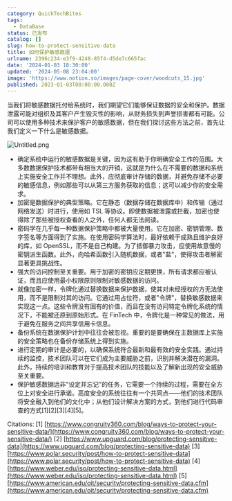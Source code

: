```yaml
---
category: QuickTechBites
tags:
  - DataBase
status: 已发布
catalog: []
slug: how-to-protect-sensitive-data
title: 如何保护敏感数据
urlname: 2396c234-e3f9-4248-85f4-d5de7c665fac
date: '2024-01-03 18:30:00'
updated: '2024-05-08 23:04:00'
image: 'https://www.notion.so/images/page-cover/woodcuts_15.jpg'
published: 2023-01-03T08:00:00.000Z
---
```


当我们将敏感数据托付给系统时，我们期望它们能够保证数据的安全和保护。数据泄露可能对组织及其客户产生毁灭性的影响，从财务损失到声誉损害都有可能。公司可以使用多种技术来保护客户的敏感数据，但在我们探讨这些方法之前，首先让我们定义一下什么是敏感数据。


![Untitled.png](https://prod-files-secure.s3.us-west-2.amazonaws.com/5d24fe63-e567-4804-86f9-9fdc62e13082/aa7e6578-50d6-4f37-a4e4-28071bd0fba3/Untitled.png?X-Amz-Algorithm=AWS4-HMAC-SHA256&X-Amz-Content-Sha256=UNSIGNED-PAYLOAD&X-Amz-Credential=ASIAZI2LB466Z4W55HGK%2F20250413%2Fus-west-2%2Fs3%2Faws4_request&X-Amz-Date=20250413T213329Z&X-Amz-Expires=3600&X-Amz-Security-Token=IQoJb3JpZ2luX2VjEHwaCXVzLXdlc3QtMiJHMEUCID1FbB%2FGbVCfFhkooQ%2F3hcvyPgoTfVmKv0Tolt1ZmKRoAiEAke%2FF0geWU3RB7MtdIXrgRbHvaPLo%2FyValjUS5llXFQcqiAQI9f%2F%2F%2F%2F%2F%2F%2F%2F%2F%2FARAAGgw2Mzc0MjMxODM4MDUiDNiBmh%2Bt37YWga32ByrcA3dpTxc5zOT9fO3ccXUfg2N9E%2FHr6FnIWqBhWr5WfTk6yXsrl6qFCsIkvQoSQkTEcZBl4A86viyDJd1vVRBjf3w9W5gJS3TBAKQB70qTemynscFw7drYPysdnIoOMqB8f5Dq8rQxzxcyCkVB3EF0%2BvYT%2FJEElIJ90pvau482O%2FiP%2FMdbFoD8SdTpeZXpOVbOFhVFLTogexvtgUdn9snAvrMMHJTq%2BEPt34U%2BkGfZM6%2FmlRceDKYzqqdjOKWxwbdHRyD15BuOf9hZxLAHcBjq195fye5UWRl2asnTjfY4F6aLbc4erDCKCZrKcxCpGaRAUOJ096tc9MkS7ASU%2FmGUPEUyLNP3UHjMP37rSaBrbu5eBkPE3YplZXFQmdv7jRWAHJLkzu6YeQmQMuBYBccZbTZduN6wtB%2BO7o7Mu15LpHsxnpxTHRnYoPgk1xJE3HYbRkXI1PhcTBHe%2BDTfUf0cCCR9B7%2FhY1ReDxFAGyXiEOmafrHkbGYV3J7Wbb3kXfZLTIsIz9hEdOVoFoMItqtiSnuux56pDPpC4ihMuFvLc%2FSU2EMUDHzZEEKT0L60boZlQwqfjdXnFGEL%2FfACRDAGGVHSprCW5qaP6aMWmgEgWhtETKhx%2BXsvHDY%2BXhcYMN2t8L8GOqUBYLOdMRlFadHQKig9gU2U2r2nPbi6qfn0VOrkinQc%2BUou3Ea2wRpF31Sc6fAhHb6IZFmaAe%2BMkvTH1UdZhSJyVpjd1yMvkhQnRI7j21iZ%2FlnZxpnPpChLG6akvzzQv1diyKjFGVWR9dExhpqSkhltmsy7EnJhn8aGucuIyNSMs%2B1wLsKVRLAFc3ZpY8tfbJgyJkRlpVqDsm4%2FqDcZtWxk8c1J%2Fng0&X-Amz-Signature=22ffffccfda102f11d4265af6ef94f70e93345bc5c5bfad61f1d62cef03c4805&X-Amz-SignedHeaders=host&x-id=GetObject)

- 确定系统中运行的敏感数据是关键，因为这有助于你明确安全工作的范围。大多数数据保护技术都带有相当大的开销，这就是为什么在不需要的数据和系统上实施安全工作并不理想。此外，应彻底审计存储的数据，并避免存储不必要的敏感信息，例如那些可以从第三方服务获取的信息；这可以减少你的安全需求。
- 加密是数据保护的典型策略。它在静态（数据存储在数据库中）和传输（通过网络发送）时进行，使用如 TSL 等协议。即使数据被泄露或拦截，加密也使得除了那些被授权查看的人之外，任何人都无法阅读。
- 密码学在几乎每一种数据保护策略中都被大量使用。它在加密、密钥管理、数字签名等方面得到了实施。在使用密码学算法时，最好依赖于成熟且维护良好的库，如 OpenSSL，而不是自己构建。为了抵御暴力攻击，应使用故意慢的密钥派生函数。此外，向哈希函数引入随机数据，或者"盐"，使得攻击者解密显著更具挑战性。
- 强大的访问控制至关重要。用于加密的密钥应定期更换，所有请求都应被认证，而且应使用最小权限原则限制对敏感数据的访问。
- 就像加密一样，令牌化通过替换数据来保护数据，使其对未经授权的方无法使用，而不是限制对其的访问。它通过用占位符，或者"令牌"，替换敏感数据来实现这一点。这些令牌没有固有的价值，而且在没有访问特定令牌化系统的情况下，不能被还原到原始形式。在 FinTech 中，令牌化是一种常见的做法，用于避免在服务之间共享信用卡信息。
- 备份系统在数据保护计划中往往会被忽视。重要的是要确保在主数据库上实施的安全策略也在备份存储系统上得到实施。
- 进行定期的审计是必要的，以确保系统符合最新和最有效的安全实践。通过持续的监控，技术团队可以在它们成为主要威胁之前，识别并解决潜在的漏洞。此外，持续的培训和教育对于提高技术团队的技能以及了解新出现的安全威胁至关重要。
- 保护敏感数据远非"设定并忘记"的任务，它需要一个持续的过程，需要在全方位上对安全进行承诺。高度安全的系统往往有一个共同点——他们的技术团队将安全融入到他们的文化中；从他们设计解决方案的方式，到他们进行代码审查的方式[1][2][3][4][5]。

Citations:
[1] [https://www.congruity360.com/blog/ways-to-protect-your-sensitive-data/](https://www.congruity360.com/blog/ways-to-protect-your-sensitive-data/)
[2] [https://www.upguard.com/blog/protecting-sensitive-data](https://www.upguard.com/blog/protecting-sensitive-data)
[3] [https://www.polar.security/post/how-to-protect-sensitive-data](https://www.polar.security/post/how-to-protect-sensitive-data)
[4] [https://www.weber.edu/iso/protecting-sensitive-data.html](https://www.weber.edu/iso/protecting-sensitive-data.html)
[5] [https://www.american.edu/oit/security/protecting-sensitive-data.cfm](https://www.american.edu/oit/security/protecting-sensitive-data.cfm)

